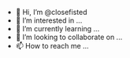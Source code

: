 - 👋 Hi, I’m @closefisted
- 👀 I’m interested in ...
- 🌱 I’m currently learning ...
- 💞️ I’m looking to collaborate on ...
- 📫 How to reach me ...

<!---
closefisted/closefisted is a ✨ special ✨ repository because its `README.md` (this file) appears on your GitHub profile.
You can click the Preview link to take a look at your changes.
--->
